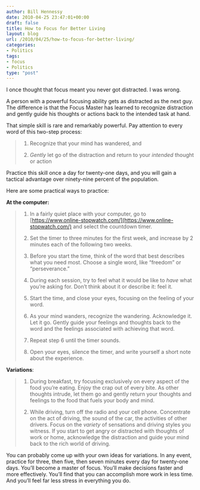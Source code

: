 ```yaml
---
author: Bill Hennessy
date: 2010-04-25 23:47:01+00:00
draft: false
title: How to Focus for Better Living
layout: blog
url: /2010/04/25/how-to-focus-for-better-living/
categories:
- Politics
tags:
- focus
- Politics
type: "post"
---
```


I once thought that focus meant you never got distracted. I was wrong. 

 

A person with a powerful focusing ability gets as distracted as the next guy. The difference is that the Focus Master has learned to recognize distraction and gently guide his thoughts or actions back to the intended task at hand. 

 

That simple skill is rare and remarkably powerful. Pay attention to every word of this two-step process:

 

>   
> 
> 1. Recognize that your mind has wandered, and
> 
>    
> 
> 2. _Gently_ let go of the distraction and return to your _intended_ thought or action
> 
> 

 

Practice this skill once a day for twenty-one days, and you will gain a tactical advantage over ninety-nine percent of the population.

 

Here are some practical ways to practice: 

 

**At the computer:**

 

>   
> 
> 1. In a fairly quiet place with your computer, go to [https://www.online-stopwatch.com/](https://www.online-stopwatch.com/) and select the countdown timer.
> 
>    
> 
> 2. Set the timer to three minutes for the first week, and increase by 2 minutes each of the following two weeks.
> 
>    
> 
> 3. Before you start the time, think of the word that best describes what you need most. Choose a single word, like “freedom” or “perseverance.”
> 
>    
> 
> 4. During each session, try to feel what it would be like to _have_ what you’re asking for. Don’t think about it or describe it: feel it. 
> 
>    
> 
> 5. Start the time, and close your eyes, focusing on the feeling of your word.
> 
>    
> 
> 6. As your mind wanders, recognize the wandering. Acknowledge it. Let it go. Gently guide your feelings and thoughts back to the word and the feelings associated with achieving that word.
> 
>    
> 
> 7. Repeat step 6 until the timer sounds.
> 
>    
> 
> 8. Open your eyes, silence the timer, and write yourself a short note about the experience.
> 
> 

 

**Variations**:

 

>   
> 
> 1. During breakfast, try focusing exclusively on every aspect of the food you’re eating. Enjoy the crap out of every bite. As other thoughts intrude, let them go and gently return your thoughts and feelings to the food that fuels your body and mind. 
> 
>    
> 
> 2. While driving, turn off the radio and your cell phone. Concentrate on the act of driving, the sound of the car, the activities of other drivers. Focus on the _variety_ of sensations and driving styles you witness. If you start to get angry or distracted with thoughts of work or home, acknowledge the distraction and guide your mind back to the rich world of driving. 
> 
> 

 

You can probably come up with your own ideas for variations. In any event, practice for three, then five, then seven minutes every day for twenty-one days. You’ll become a master of focus. You’ll make decisions faster and more effectively. You’ll find that you can accomplish more work in less time. And you’ll feel far less stress in everything you do. 
